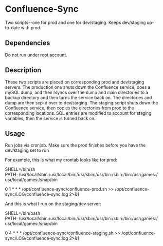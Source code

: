 # Confluence-Sync
Two scripts--one for prod and one for dev/staging. Keeps dev/staging up-to-date with prod.

## Dependencies

Do not run under root account.

## Description

These two scripts are placed on corresponding prod and dev/staging servers. The production one shuts down the Confluence service, does a mySQL dump, and then rsyncs over the dump and main directories to a backup directory and then turns the service back on. The directories and dump are then scp-d over to dev/staging. The staging script shuts down the Confluence service, then copies the directories from prod to the corresponding locations. SQL entries are modified to account for staging variables, then the service is turned back on.

## Usage

Run jobs via cronjob. Make sure the prod finishes before you have the dev/staging set to run

For example, this is what my crontab looks like for prod:

SHELL=/bin/sh
PATH=/usr/local/sbin:/usr/local/bin:/usr/sbin:/usr/bin:/sbin:/bin:/usr/games:/usr/local/games:/snap/bin

0 1 * * * /opt/confluence-sync/confluence-prod.sh >> /opt/confluence-sync/LOG/confluence-sync.log 2>&1


And this is what I run on the staging/dev server:

SHELL=/bin/bash
PATH=/usr/local/sbin:/usr/local/bin:/usr/sbin:/usr/bin:/sbin:/bin:/usr/games:/usr/local/games:/snap/bin

0 4 * * * /opt/confluence-sync/confluence-staging.sh >> /opt/confluence-sync/LOG/confluence-sync.log 2>&1
